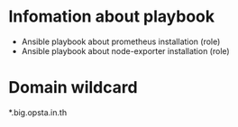 # Infomation about playbook

- Ansible playbook about prometheus installation (role)
- Ansible playbook about node-exporter installation (role)

# Domain wildcard

*.big.opsta.in.th